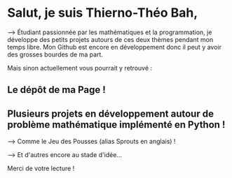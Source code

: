 # Salut, je suis Thierno-Théo Bah,

--> Étudiant passionnée par les mathématiques et la programmation, je développe des petits projets autours de ces deux thèmes pendant mon temps libre. Mon Github est encore en développement donc il peut y avoir des grosses bourdes de ma part. 

Mais sinon actuellement vous pourrait y retrouvé : 

## Le dépôt de ma Page !

## Plusieurs projets en développement autour de problème mathématique implémenté en Python !

--> Comme le Jeu des Pousses (alias Sprouts en anglais) !

--> Et d'autres encore au stade d'idée...

Merci de votre lecture !
